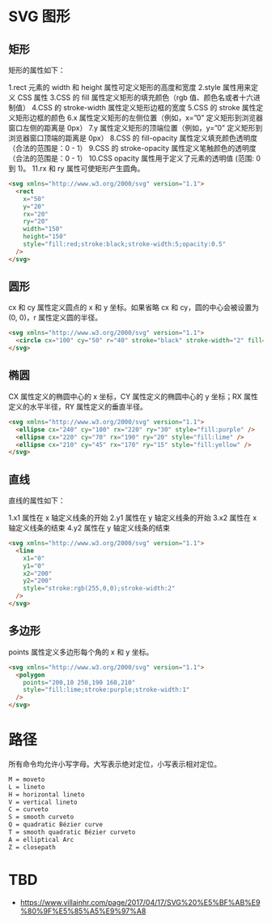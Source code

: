 # SVG 图形

## 矩形

矩形的属性如下：

1.rect 元素的 width 和 height 属性可定义矩形的高度和宽度
2.style 属性用来定义 CSS 属性
3.CSS 的 fill 属性定义矩形的填充颜色（rgb 值、颜色名或者十六进制值）
4.CSS 的 stroke-width 属性定义矩形边框的宽度
5.CSS 的 stroke 属性定义矩形边框的颜色
6.x 属性定义矩形的左侧位置（例如，x=”0” 定义矩形到浏览器窗口左侧的距离是 0px）
7.y 属性定义矩形的顶端位置（例如，y=”0” 定义矩形到浏览器窗口顶端的距离是 0px）
8.CSS 的 fill-opacity 属性定义填充颜色透明度（合法的范围是：0 - 1）
9.CSS 的 stroke-opacity 属性定义笔触颜色的透明度（合法的范围是：0 - 1）
10.CSS opacity 属性用于定义了元素的透明值 (范围: 0 到 1)。
11.rx 和 ry 属性可使矩形产生圆角。

```html
<svg xmlns="http://www.w3.org/2000/svg" version="1.1">
  <rect
    x="50"
    y="20"
    rx="20"
    ry="20"
    width="150"
    height="150"
    style="fill:red;stroke:black;stroke-width:5;opacity:0.5"
  />
</svg>
```

## 圆形

cx 和 cy 属性定义圆点的 x 和 y 坐标。如果省略 cx 和 cy，圆的中心会被设置为(0, 0)，r 属性定义圆的半径。

```html
<svg xmlns="http://www.w3.org/2000/svg" version="1.1">
  <circle cx="100" cy="50" r="40" stroke="black" stroke-width="2" fill="red" />
</svg>
```

## 椭圆

CX 属性定义的椭圆中心的 x 坐标，CY 属性定义的椭圆中心的 y 坐标；RX 属性定义的水平半径，RY 属性定义的垂直半径。

```html
<svg xmlns="http://www.w3.org/2000/svg" version="1.1">
  <ellipse cx="240" cy="100" rx="220" ry="30" style="fill:purple" />
  <ellipse cx="220" cy="70" rx="190" ry="20" style="fill:lime" />
  <ellipse cx="210" cy="45" rx="170" ry="15" style="fill:yellow" />
</svg>
```

## 直线

直线的属性如下：

1.x1 属性在 x 轴定义线条的开始
2.y1 属性在 y 轴定义线条的开始
3.x2 属性在 x 轴定义线条的结束
4.y2 属性在 y 轴定义线条的结束

```html
<svg xmlns="http://www.w3.org/2000/svg" version="1.1">
  <line
    x1="0"
    y1="0"
    x2="200"
    y2="200"
    style="stroke:rgb(255,0,0);stroke-width:2"
  />
</svg>
```

## 多边形

points 属性定义多边形每个角的 x 和 y 坐标。

```html
<svg xmlns="http://www.w3.org/2000/svg" version="1.1">
  <polygon
    points="200,10 250,190 160,210"
    style="fill:lime;stroke:purple;stroke-width:1"
  />
</svg>
```

# 路径

所有命令均允许小写字母。大写表示绝对定位，小写表示相对定位。

```sh
M = moveto
L = lineto
H = horizontal lineto
V = vertical lineto
C = curveto
S = smooth curveto
Q = quadratic Bézier curve
T = smooth quadratic Bézier curveto
A = elliptical Arc
Z = closepath
```

# TBD

- https://www.villainhr.com/page/2017/04/17/SVG%20%E5%BF%AB%E9%80%9F%E5%85%A5%E9%97%A8
